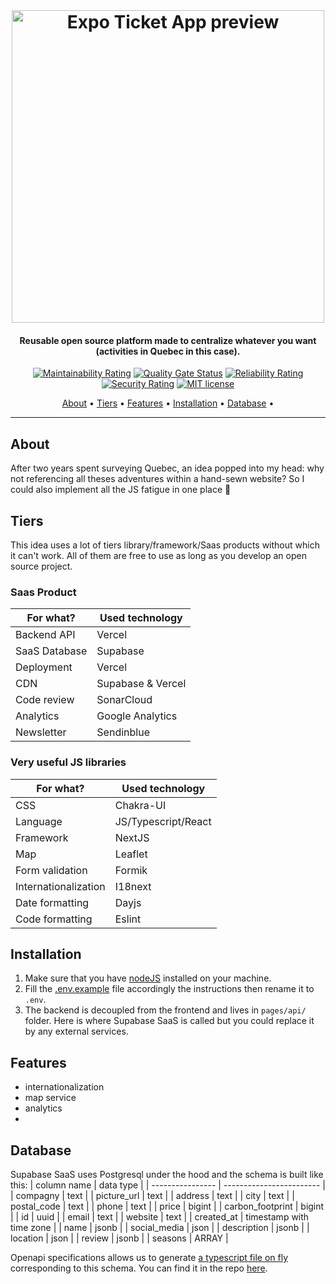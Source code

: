 <br>

<h1 align="center">
  <img src="https://user-images.githubusercontent.com/11615615/146594532-b7aeb31d-5b52-43c8-8216-4183ce4e24a5.png" alt="Expo Ticket App preview" width="500" />
 </h1>

<h4 align="center">Reusable open source platform made to centralize whatever you want (activities in Quebec in this case).</h4>

<div align="center">

[![Maintainability Rating](https://sonarcloud.io/api/project_badges/measure?project=AlexisAnzieu_Acti&metric=sqale_rating)](https://sonarcloud.io/summary/new_code?id=AlexisAnzieu_Acti)
[![Quality Gate Status](https://sonarcloud.io/api/project_badges/measure?project=AlexisAnzieu_Acti&metric=alert_status)](https://sonarcloud.io/summary/new_code?id=AlexisAnzieu_Acti)
[![Reliability Rating](https://sonarcloud.io/api/project_badges/measure?project=AlexisAnzieu_Acti&metric=reliability_rating)](https://sonarcloud.io/summary/new_code?id=AlexisAnzieu_Acti)
[![Security Rating](https://sonarcloud.io/api/project_badges/measure?project=AlexisAnzieu_Acti&metric=security_rating)](https://sonarcloud.io/summary/new_code?id=AlexisAnzieu_Acti)
[![MIT license](https://img.shields.io/badge/License-MIT-blue.svg)](https://lbesson.mit-license.org/)

</div>

<p align="center">
  <a href="#about">About</a> •
  <a href="#tiers">Tiers</a> •
  <a href="#features">Features</a> •
  <a href="#installation">Installation</a> •
  <a href="#database">Database</a> •
</p>

---

## About

After two years spent surveying Quebec, an idea popped into my head: why not referencing all theses adventures within a hand-sewn website? So I could also implement all the JS fatigue in one place 💪

## Tiers

This idea uses a lot of tiers library/framework/Saas products without which it can't work. All of them are free to use as long as you develop an open source project.

### Saas Product

| For what?     | Used technology   |
| ------------- | ----------------- |
| Backend API   | Vercel            |
| SaaS Database | Supabase          |
| Deployment    | Vercel            |
| CDN           | Supabase & Vercel |
| Code review   | SonarCloud        |
| Analytics     | Google Analytics  |
| Newsletter    | Sendinblue        |

### Very useful JS libraries

| For what?            | Used technology     |
| -------------------- | ------------------- |
| CSS                  | Chakra-UI           |
| Language             | JS/Typescript/React |
| Framework            | NextJS              |
| Map                  | Leaflet             |
| Form validation      | Formik              |
| Internationalization | I18next             |
| Date formatting      | Dayjs               |
| Code formatting      | Eslint              |

## Installation

1. Make sure that you have [nodeJS](https://nodejs.org/en/) installed on your machine.
2. Fill the [.env.example](.env.example) file accordingly the instructions then rename it to `.env`.
3. The backend is decoupled from the frontend and lives in `pages/api/` folder. Here is where Supabase SaaS is called but you could replace it by any external services.

## Features

-   internationalization
-   map service
-   analytics
-

## Database

Supabase SaaS uses Postgresql under the hood and the schema is built like this:
| column name | data type |
| ---------------- | ------------------------ |
| compagny | text |
| picture_url | text |
| address | text |
| city | text |
| postal_code | text |
| phone | text |
| price | bigint |
| carbon_footprint | bigint |
| id | uuid |
| email | text |
| website | text |
| created_at | timestamp with time zone |
| name | jsonb |
| social_media | json |
| description | jsonb |
| location | json |
| review | jsonb |
| seasons | ARRAY |

Openapi specifications allows us to generate [a typescript file on fly](https://supabase.com/docs/reference/javascript/generating-types) corresponding to this schema. You can find it in the repo [here](/type/supabase.ts).
